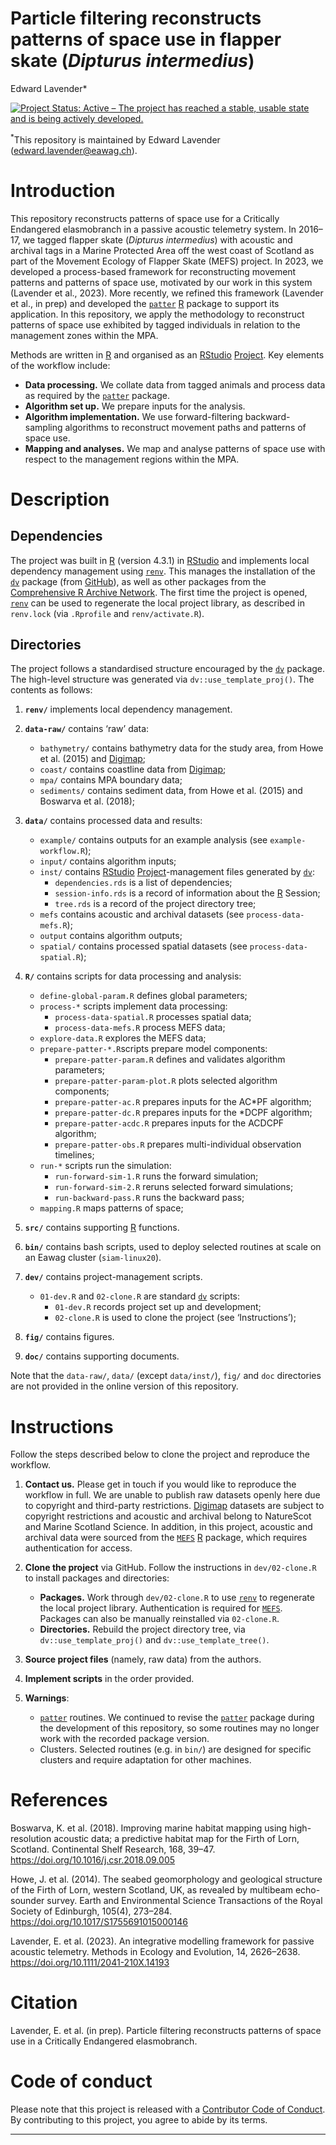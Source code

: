 Particle filtering reconstructs patterns of space use in flapper skate
(*Dipturus intermedius*)
================
Edward Lavender\*

[![Project Status: Active – The project has reached a stable, usable
state and is being actively
developed.](https://www.repostatus.org/badges/latest/active.svg)](https://www.repostatus.org/#active)

<sup>\*</sup>This repository is maintained by Edward Lavender
(<edward.lavender@eawag.ch>).

# Introduction

This repository reconstructs patterns of space use for a Critically
Endangered elasmobranch in a passive acoustic telemetry system. In
2016–17, we tagged flapper skate (*Dipturus intermedius*) with acoustic
and archival tags in a Marine Protected Area off the west coast of
Scotland as part of the Movement Ecology of Flapper Skate (MEFS)
project. In 2023, we developed a process-based framework for
reconstructing movement patterns and patterns of space use, motivated by
our work in this system (Lavender et al., 2023). More recently, we
refined this framework (Lavender et al., in prep) and developed the
[`patter`](https://github.com/edwardlavender/patter)
[R](https://www.r-project.org/) package to support its application. In
this repository, we apply the methodology to reconstruct patterns of
space use exhibited by tagged individuals in relation to the management
zones within the MPA.

Methods are written in [R](https://www.r-project.org/) and organised as
an [RStudio](https://www.rstudio.com/)
[Project](https://r4ds.had.co.nz/workflow-projects.html). Key elements
of the workflow include:

- **Data processing.** We collate data from tagged animals and process
  data as required by the
  [`patter`](https://github.com/edwardlavender/patter) package.
- **Algorithm set up.** We prepare inputs for the analysis.
- **Algorithm implementation.** We use forward-filtering
  backward-sampling algorithms to reconstruct movement paths and
  patterns of space use.
- **Mapping and analyses.** We map and analyse patterns of space use
  with respect to the management regions within the MPA.

# Description

## Dependencies

The project was built in [R](https://www.r-project.org/) (version 4.3.1)
in [RStudio](https://www.rstudio.com/) and implements local dependency
management using
[`renv`](https://rstudio.github.io/renv/articles/renv.html). This
manages the installation of the
[`dv`](https://github.com/edwardlavender/dv) package (from
[GitHub](https://github.com/)), as well as other packages from the
[Comprehensive R Archive Network](https://cran.r-project.org/). The
first time the project is opened,
[`renv`](https://rstudio.github.io/renv/articles/renv.html) can be used
to regenerate the local project library, as described in `renv.lock`
(via `.Rprofile` and `renv/activate.R`).

## Directories

The project follows a standardised structure encouraged by the
[`dv`](https://github.com/edwardlavender/dv) package. The high-level
structure was generated via `dv::use_template_proj()`. The contents as
follows:

1.  **`renv/`** implements local dependency management.

2.  **`data-raw/`** contains ‘raw’ data:

    - `bathymetry/` contains bathymetry data for the study area, from
      Howe et al. (2015) and [Digimap](https://digimap.edina.ac.uk);
    - `coast/` contains coastline data from
      [Digimap](https://digimap.edina.ac.uk);
    - `mpa/` contains MPA boundary data;
    - `sediments/` contains sediment data, from Howe et al. (2015) and
      Boswarva et al. (2018); <br/>

3.  **`data/`** contains processed data and results:

    - `example/` contains outputs for an example analysis (see
      `example-workflow.R`);
    - `input/` contains algorithm inputs;
    - `inst/` contains [RStudio](https://www.rstudio.com/)
      [Project](https://r4ds.had.co.nz/workflow-projects.html)-management
      files generated by [`dv`](https://github.com/edwardlavender/dv):
      - `dependencies.rds` is a list of dependencies;
      - `session-info.rds` is a record of information about the
        [R](https://www.r-project.org/) Session;
      - `tree.rds` is a record of the project directory tree;
    - `mefs` contains acoustic and archival datasets (see
      `process-data-mefs.R`);
    - `output` contains algorithm outputs;
    - `spatial/` contains processed spatial datasets (see
      `process-data-spatial.R`); <br/>

4.  **`R/`** contains scripts for data processing and analysis:

    - `define-global-param.R` defines global parameters;
    - `process-*` scripts implement data processing:
      - `process-data-spatial.R` processes spatial data;
      - `process-data-mefs.R` process MEFS data;
    - `explore-data.R` explores the MEFS data;
    - `prepare-patter-*.R`scripts prepare model components:
      - `prepare-patter-param.R` defines and validates algorithm
        parameters;
      - `prepare-patter-param-plot.R` plots selected algorithm
        components;
      - `prepare-patter-ac.R` prepares inputs for the AC\*PF algorithm;
      - `prepare-patter-dc.R` prepares inputs for the \*DCPF algorithm;
      - `prepare-patter-acdc.R` prepares inputs for the ACDCPF
        algorithm;
      - `prepare-patter-obs.R` prepares multi-individual observation
        timelines;
    - `run-*` scripts run the simulation:
      - `run-forward-sim-1.R` runs the forward simulation;
      - `run-forward-sim-2.R` reruns selected forward simulations;
      - `run-backward-pass.R` runs the backward pass;
    - `mapping.R` maps patterns of space;

5.  **`src/`** contains supporting [R](https://www.r-project.org/)
    functions.

6.  **`bin/`** contains bash scripts, used to deploy selected routines
    at scale on an Eawag cluster (`siam-linux20`).

7.  **`dev/`** contains project-management scripts.

    - `01-dev.R` and `02-clone.R` are standard
      [`dv`](https://github.com/edwardlavender/dv) scripts:
      - `01-dev.R` records project set up and development;
      - `02-clone.R` is used to clone the project (see ‘Instructions’);

8.  **`fig/`** contains figures.

9.  **`doc/`** contains supporting documents.

Note that the `data-raw/`, `data/` (except `data/inst/`), `fig/` and
`doc` directories are not provided in the online version of this
repository.

# Instructions

Follow the steps described below to clone the project and reproduce the
workflow.

1.  **Contact us.** Please get in touch if you would like to reproduce
    the workflow in full. We are unable to publish raw datasets openly
    here due to copyright and third-party restrictions.
    [Digimap](https://digimap.edina.ac.uk) datasets are subject to
    copyright restrictions and acoustic and archival belong to
    NatureScot and Marine Scotland Science. In addition, in this
    project, acoustic and archival data were sourced from the
    [`MEFS`](https://github.com/edwardlavender/MEFS)
    [R](https://www.r-project.org/) package, which requires
    authentication for access.

2.  **Clone the project** via GitHub. Follow the instructions in
    `dev/02-clone.R` to install packages and directories:

    - **Packages.** Work through `dev/02-clone.R` to use
      [`renv`](https://rstudio.github.io/renv/articles/renv.html) to
      regenerate the local project library. Authentication is required
      for [`MEFS`](https://github.com/edwardlavender/MEFS). Packages can
      also be manually reinstalled via `02-clone.R`.
    - **Directories.** Rebuild the project directory tree, via
      `dv::use_template_proj()` and `dv::use_template_tree()`.

3.  **Source project files** (namely, raw data) from the authors.

4.  **Implement scripts** in the order provided.

5.  **Warnings**:

    - [`patter`](https://github.com/edwardlavender/patter) routines. We
      continued to revise the
      [`patter`](https://github.com/edwardlavender/patter) package
      during the development of this repository, so some routines may no
      longer work with the recorded package version.
    - Clusters. Selected routines (e.g. in `bin/`) are designed for
      specific clusters and require adaptation for other machines.

# References

Boswarva, K. et al. (2018). Improving marine habitat mapping using
high-resolution acoustic data; a predictive habitat map for the Firth of
Lorn, Scotland. Continental Shelf Research, 168, 39–47.
<https://doi.org/10.1016/j.csr.2018.09.005>

Howe, J. et al. (2014). The seabed geomorphology and geological
structure of the Firth of Lorn, western Scotland, UK, as revealed by
multibeam echo-sounder survey. Earth and Environmental Science
Transactions of the Royal Society of Edinburgh, 105(4), 273–284.
<https://doi.org/10.1017/S1755691015000146>

Lavender, E. et al. (2023). An integrative modelling framework for
passive acoustic telemetry. Methods in Ecology and Evolution, 14,
2626–2638. <https://doi.org/10.1111/2041-210X.14193>

# Citation

Lavender, E. et al. (in prep). Particle filtering reconstructs patterns
of space use in a Critically Endangered elasmobranch.

# Code of conduct

Please note that this project is released with a [Contributor Code of
Conduct](https://contributor-covenant.org/version/2/1/CODE_OF_CONDUCT.html).
By contributing to this project, you agree to abide by its terms.

------------------------------------------------------------------------

